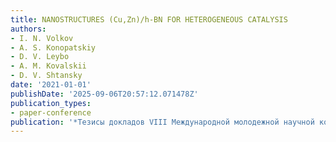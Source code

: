 ```yaml
---
title: NANOSTRUCTURES (Cu,Zn)/h-BN FOR HETEROGENEOUS CATALYSIS
authors:
- I. N. Volkov
- A. S. Konopatskiy
- D. V. Leybo
- A. M. Kovalskii
- D. V. Shtansky
date: '2021-01-01'
publishDate: '2025-09-06T20:57:12.071478Z'
publication_types:
- paper-conference
publication: '*Тезисы докладов VIII Международной молодежной научной конференции*'
---
```


